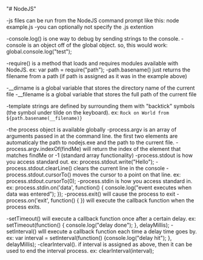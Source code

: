 "# NodeJS" 

-js files can be run from the NodeJS command prompt like this: node example.js
-you can optionally not specify the .js extention

-console.log() is one way to debug by sending strings to the console.
-console is an object off of the global object.  so, this would work: global.console.log("test");

-require() is a method that loads and requires modules available with NodeJS.  ex: var path = require("path");
-path.basename() just returns the filename from a path (if path is assigned as it was in the example above)

-__dirname is a global variable that stores the directory name of the current file
-__filename is a global variable that stores the full path of the current file

-template strings are defined by surrounding them with "backtick" symbols (the symbol under tilde on the keyboard).  ex: `Rock on World from ${path.basename(__filename)}`

-the process object is available globally
-process.argv is an array of arguments passed in at the command line.  the first two elements are automaticaly the path to nodejs.exe and the path to the current file.
-process.argv.indexOf(findMe) will return the index of the element that matches findMe or -1 (standard array functionality)
-process.stdout is how you access standard out.  ex: process.stdout.write("Hello");
-process.stdout.clearLine() clears the current line in the console
-process.stdout.cursorTo() moves the cursor to a point on that line.  ex: process.stdout.cursorTo(0);
-process.stdin is how you access standard in.  ex: process.stdin.on('data', function() { console.log("event executes when data was entered"); });
-process.exit() will cause the process to exit
-process.on('exit', function() { }) will execute the callback function when the process exits.

-setTimeout() will execute a callback function once after a certain delay.  ex: setTimeout(function() { console.log("delay done"); }, delayMillis);
-setInterval() wlll execute a callback function each time a delay time goes by.  ex: var interval = setInterval(function() {console.log("delay hit"); }, delayMillis);
-clearInterval().  if interval is assigned as above, then it can be used to end the interval process.  ex: clearInterval(interval);


